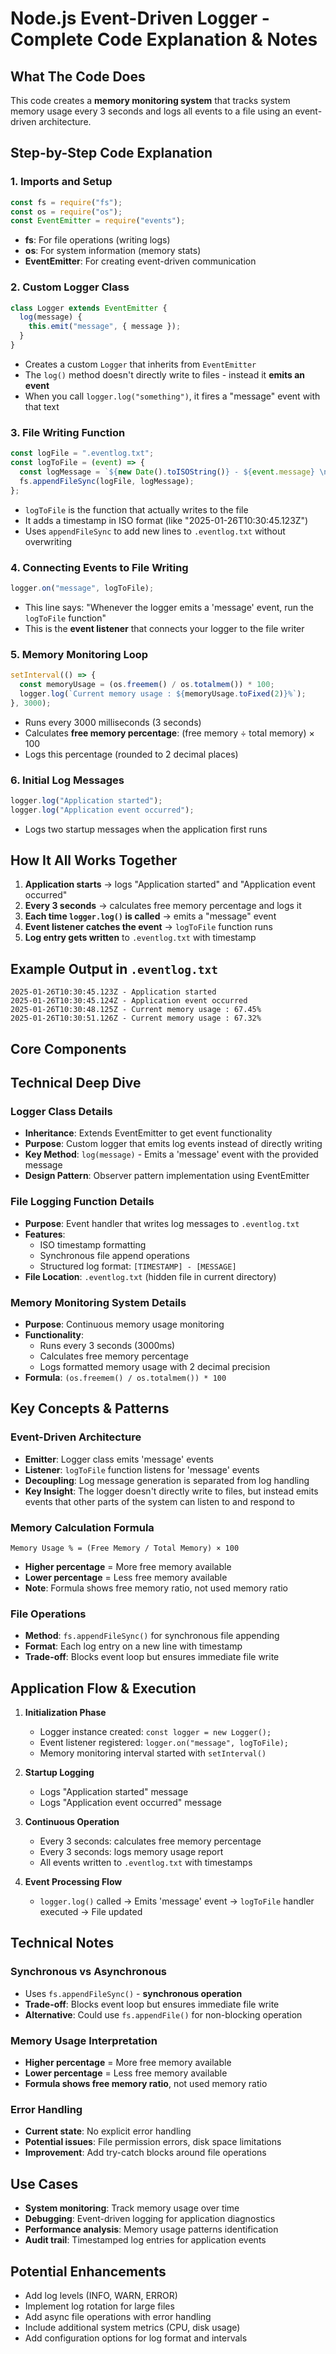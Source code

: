 # Node.js Event-Driven Logger - Complete Code Explanation & Notes

## What The Code Does

This code creates a **memory monitoring system** that tracks system memory usage every 3 seconds and logs all events to a file using an event-driven architecture.

## Step-by-Step Code Explanation

### 1. Imports and Setup

```javascript
const fs = require("fs");
const os = require("os");
const EventEmitter = require("events");
```

- **fs**: For file operations (writing logs)
- **os**: For system information (memory stats)
- **EventEmitter**: For creating event-driven communication

### 2. Custom Logger Class

```javascript
class Logger extends EventEmitter {
  log(message) {
    this.emit("message", { message });
  }
}
```

- Creates a custom `Logger` that inherits from `EventEmitter`
- The `log()` method doesn't directly write to files - instead it **emits an event**
- When you call `logger.log("something")`, it fires a "message" event with that text

### 3. File Writing Function

```javascript
const logFile = ".eventlog.txt";
const logToFile = (event) => {
  const logMessage = `${new Date().toISOString()} - ${event.message} \n`;
  fs.appendFileSync(logFile, logMessage);
};
```

- `logToFile` is the function that actually writes to the file
- It adds a timestamp in ISO format (like "2025-01-26T10:30:45.123Z")
- Uses `appendFileSync` to add new lines to `.eventlog.txt` without overwriting

### 4. Connecting Events to File Writing

```javascript
logger.on("message", logToFile);
```

- This line says: "Whenever the logger emits a 'message' event, run the `logToFile` function"
- This is the **event listener** that connects your logger to the file writer

### 5. Memory Monitoring Loop

```javascript
setInterval(() => {
  const memoryUsage = (os.freemem() / os.totalmem()) * 100;
  logger.log(`Current memory usage : ${memoryUsage.toFixed(2)}%`);
}, 3000);
```

- Runs every 3000 milliseconds (3 seconds)
- Calculates **free memory percentage**: (free memory ÷ total memory) × 100
- Logs this percentage (rounded to 2 decimal places)

### 6. Initial Log Messages

```javascript
logger.log("Application started");
logger.log("Application event occurred");
```

- Logs two startup messages when the application first runs

## How It All Works Together

1. **Application starts** → logs "Application started" and "Application event occurred"
2. **Every 3 seconds** → calculates free memory percentage and logs it
3. **Each time `logger.log()` is called** → emits a "message" event
4. **Event listener catches the event** → `logToFile` function runs
5. **Log entry gets written** to `.eventlog.txt` with timestamp

## Example Output in `.eventlog.txt`

```
2025-01-26T10:30:45.123Z - Application started
2025-01-26T10:30:45.124Z - Application event occurred
2025-01-26T10:30:48.125Z - Current memory usage : 67.45%
2025-01-26T10:30:51.126Z - Current memory usage : 67.32%
```

## Core Components

## Technical Deep Dive

### Logger Class Details

- **Inheritance**: Extends EventEmitter to get event functionality
- **Purpose**: Custom logger that emits log events instead of directly writing
- **Key Method**: `log(message)` - Emits a 'message' event with the provided message
- **Design Pattern**: Observer pattern implementation using EventEmitter

### File Logging Function Details

- **Purpose**: Event handler that writes log messages to `.eventlog.txt`
- **Features**:
  - ISO timestamp formatting
  - Synchronous file append operations
  - Structured log format: `[TIMESTAMP] - [MESSAGE]`
- **File Location**: `.eventlog.txt` (hidden file in current directory)

### Memory Monitoring System Details

- **Purpose**: Continuous memory usage monitoring
- **Functionality**:
  - Runs every 3 seconds (3000ms)
  - Calculates free memory percentage
  - Logs formatted memory usage with 2 decimal precision
- **Formula**: `(os.freemem() / os.totalmem()) * 100`

## Key Concepts & Patterns

### Event-Driven Architecture

- **Emitter**: Logger class emits 'message' events
- **Listener**: `logToFile` function listens for 'message' events
- **Decoupling**: Log message generation is separated from log handling
- **Key Insight**: The logger doesn't directly write to files, but instead emits events that other parts of the system can listen to and respond to

### Memory Calculation Formula

```
Memory Usage % = (Free Memory / Total Memory) × 100
```

- **Higher percentage** = More free memory available
- **Lower percentage** = Less free memory available
- **Note**: Formula shows free memory ratio, not used memory ratio

### File Operations

- **Method**: `fs.appendFileSync()` for synchronous file appending
- **Format**: Each log entry on a new line with timestamp
- **Trade-off**: Blocks event loop but ensures immediate file write

## Application Flow & Execution

1. **Initialization Phase**

   - Logger instance created: `const logger = new Logger();`
   - Event listener registered: `logger.on("message", logToFile);`
   - Memory monitoring interval started with `setInterval()`

2. **Startup Logging**

   - Logs "Application started" message
   - Logs "Application event occurred" message

3. **Continuous Operation**

   - Every 3 seconds: calculates free memory percentage
   - Every 3 seconds: logs memory usage report
   - All events written to `.eventlog.txt` with timestamps

4. **Event Processing Flow**
   - `logger.log()` called → Emits 'message' event → `logToFile` handler executed → File updated

## Technical Notes

### Synchronous vs Asynchronous

- Uses `fs.appendFileSync()` - **synchronous operation**
- **Trade-off**: Blocks event loop but ensures immediate file write
- **Alternative**: Could use `fs.appendFile()` for non-blocking operation

### Memory Usage Interpretation

- **Higher percentage** = More free memory available
- **Lower percentage** = Less free memory available
- **Formula shows free memory ratio**, not used memory ratio

### Error Handling

- **Current state**: No explicit error handling
- **Potential issues**: File permission errors, disk space limitations
- **Improvement**: Add try-catch blocks around file operations

## Use Cases

- **System monitoring**: Track memory usage over time
- **Debugging**: Event-driven logging for application diagnostics
- **Performance analysis**: Memory usage patterns identification
- **Audit trail**: Timestamped log entries for application events

## Potential Enhancements

- Add log levels (INFO, WARN, ERROR)
- Implement log rotation for large files
- Add async file operations with error handling
- Include additional system metrics (CPU, disk usage)
- Add configuration options for log format and intervals
